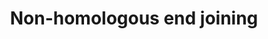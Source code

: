 ---
annotations:
- type: Pathway Ontology
  value: regulatory pathway
- type: Pathway Ontology
  value: DNA repair pathway
authors:
- MaintBot
- MartijnVanIersel
- Elisa
description: (From http://en.wikipedia.org/wiki/Non-homologous_end_joining) Non-homologous
  end joining (NHEJ) is a pathway that repairs double-strand breaks in DNA. NHEJ is
  referred to as "non-homologous" because the break ends are directly ligated without
  the need for a homologous template, in contrast to homologous recombination, which
  requires a homologous sequence to guide repair. NHEJ is evolutionarily conserved
  throughout all kingdoms of life and is the predominant double-strand break repair
  pathway in mammalian cells.
last-edited: 2016-07-25
organisms:
- Pan troglodytes
redirect_from:
- /index.php/Pathway:WP861
- /instance/WP861
schema-jsonld:
- '@context': https://schema.org/
  '@id': https://wikipathways.github.io/pathways/WP861.html
  '@type': Dataset
  creator:
    '@type': Organization
    name: WikiPathways
  description: (From http://en.wikipedia.org/wiki/Non-homologous_end_joining) Non-homologous
    end joining (NHEJ) is a pathway that repairs double-strand breaks in DNA. NHEJ
    is referred to as "non-homologous" because the break ends are directly ligated
    without the need for a homologous template, in contrast to homologous recombination,
    which requires a homologous sequence to guide repair. NHEJ is evolutionarily conserved
    throughout all kingdoms of life and is the predominant double-strand break repair
    pathway in mammalian cells.
  keywords:
  - Q6UIL6_PANTR
  - NHEJ1
  - XRCC4
  - XRCC6
  - Nbs1 ?
  - RAD50
  - Ligase V
  - MRE11A
  - PRKDC
  license: CC0
  name: Non-homologous end joining
seo: CreativeWork
title: Non-homologous end joining
wpid: WP861
---